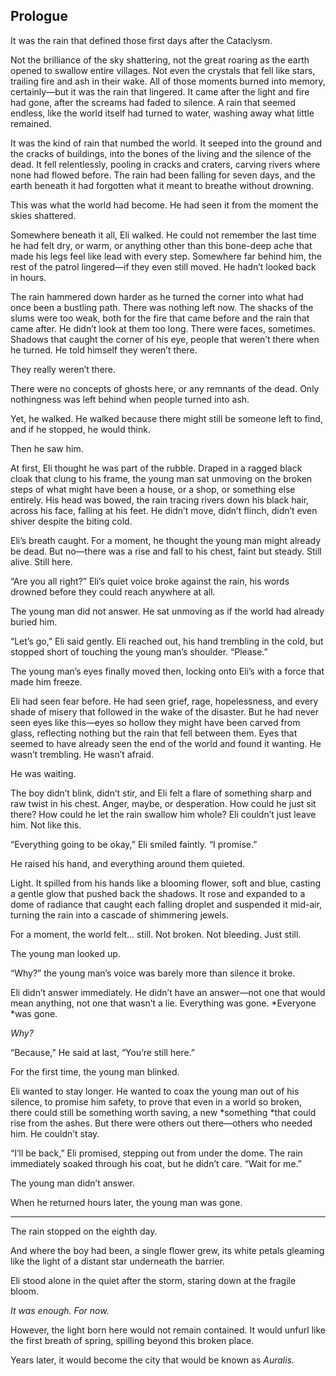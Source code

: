 <!-----



Conversion time: 0.279 seconds.


Using this Markdown file:

1. Paste this output into your source file.
2. See the notes and action items below regarding this conversion run.
3. Check the rendered output (headings, lists, code blocks, tables) for proper
   formatting and use a linkchecker before you publish this page.

Conversion notes:

* Docs to Markdown version 1.0β40
* Sun Jan 19 2025 00:00:35 GMT-0800 (PST)
* Source doc: novel vol 1
----->



## Prologue

It was the rain that defined those first days after the Cataclysm.

Not the brilliance of the sky shattering, not the great roaring as the earth opened to swallow entire villages. Not even the crystals that fell like stars, trailing fire and ash in their wake. All of those moments burned into memory, certainly—but it was the rain that lingered. It came after the light and fire had gone, after the screams had faded to silence. A rain that seemed endless, like the world itself had turned to water, washing away what little remained.

It was the kind of rain that numbed the world. It seeped into the ground and the cracks of buildings, into the bones of the living and the silence of the dead. It fell relentlessly, pooling in cracks and craters, carving rivers where none had flowed before. The rain had been falling for seven days, and the earth beneath it had forgotten what it meant to breathe without drowning.

This was what the world had become. He had seen it from the moment the skies shattered.

Somewhere beneath it all, Eli walked. He could not remember the last time he had felt dry, or warm, or anything other than this bone-deep ache that made his legs feel like lead with every step. Somewhere far behind him, the rest of the patrol lingered—if they even still moved. He hadn’t looked back in hours. 

 

The rain hammered down harder as he turned the corner into what had once been a bustling path. There was nothing left now. The shacks of the slums were too weak, both for the fire that came before and the rain that came after. He didn’t look at them too long. There were faces, sometimes. Shadows that caught the corner of his eye, people that weren’t there when he turned. He told himself they weren’t there.

They really weren’t there.

There were no concepts of ghosts here, or any remnants of the dead. Only nothingness was left behind when people turned into ash. 

Yet, he walked. He walked because there might still be someone left to find, and if he stopped, he would think.

Then he saw him.

At first, Eli thought he was part of the rubble. Draped in a ragged black cloak that clung to his frame, the young man sat unmoving on the broken steps of what might have been a house, or a shop, or something else entirely. His head was bowed, the rain tracing rivers down his black hair, across his face, falling at his feet. He didn’t move, didn’t flinch, didn’t even shiver despite the biting cold. 

Eli’s breath caught. For a moment, he thought the young man might already be dead. But no—there was a rise and fall to his chest, faint but steady. Still alive. Still here.

“Are you all right?” Eli’s quiet voice broke against the rain, his words drowned before they could reach anywhere at all.

The young man did not answer. He sat unmoving as if the world had already buried him.

“Let’s go,” Eli said gently. Eli reached out, his hand trembling in the cold, but stopped short of touching the young man’s shoulder. “Please.”

The young man’s eyes finally moved then, locking onto Eli’s with a force that made him freeze. 

Eli had seen fear before. He had seen grief, rage, hopelessness, and every shade of misery that followed in the wake of the disaster. But he had never seen eyes like this—eyes so hollow they might have been carved from glass, reflecting nothing but the rain that fell between them. Eyes that seemed to have already seen the end of the world and found it wanting. He wasn’t trembling. He wasn’t afraid.

He was waiting.

The boy didn’t blink, didn’t stir, and Eli felt a flare of something sharp and raw twist in his chest. Anger, maybe, or desperation. How could he just sit there? How could he let the rain swallow him whole? Eli couldn’t just leave him. Not like this.

“Everything going to be okay,” Eli smiled faintly. “I promise.”

He raised his hand, and everything around them quieted.

Light. It spilled from his hands like a blooming flower, soft and blue, casting a gentle glow that pushed back the shadows. It rose and expanded to a dome of radiance that caught each falling droplet and suspended it mid-air, turning the rain into a cascade of shimmering jewels. 

For a moment, the world felt… still. Not broken. Not bleeding. Just still.

The young man looked up.

“Why?” the young man’s voice was barely more than silence it broke.

Eli didn’t answer immediately. He didn’t have an answer—not one that would mean anything, not one that wasn’t a lie. Everything was gone. *Everyone *was gone. 

*Why?*

“Because,” He said at last, “You’re still here.”

For the first time, the young man blinked. 

Eli wanted to stay longer. He wanted to coax the young man out of his silence, to promise him safety, to prove that even in a world so broken, there could still be something worth saving, a new *something *that could rise from the ashes. But there were others out there—others who needed him. He couldn’t stay.

“I’ll be back,” Eli promised, stepping out from under the dome. The rain immediately soaked through his coat, but he didn’t care. “Wait for me.”

The young man didn’t answer.

When he returned hours later, the young man was gone.


---

The rain stopped on the eighth day.

And where the boy had been, a single flower grew, its white petals gleaming like the light of a distant star underneath the barrier. 

Eli stood alone in the quiet after the storm, staring down at the fragile bloom.

*It was enough. For now.*

However, the light born here would not remain contained. It would unfurl like the first breath of spring, spilling beyond this broken place.

Years later, it would become the city that would be known as *Auralis.*
